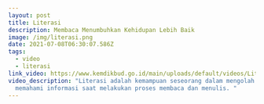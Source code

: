 ```yaml
---
layout: post
title: Literasi
description: Membaca Menumbuhkan Kehidupan Lebih Baik
image: /img/literasi.png
date: 2021-07-08T06:30:07.586Z
tags:
  - video
  - literasi
link_video: https://www.kemdikbud.go.id/main/uploads/default/videos/Literasi.mp4
video_description: "Literasi adalah kemampuan seseorang dalam mengolah dan
  memahami informasi saat melakukan proses membaca dan menulis. "
---
```

